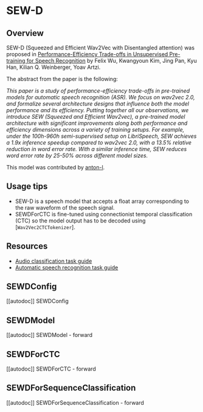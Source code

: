 <!--Copyright 2021 The HuggingFace Team. All rights reserved.

Licensed under the Apache License, Version 2.0 (the "License"); you may not use this file except in compliance with
the License. You may obtain a copy of the License at

http://www.apache.org/licenses/LICENSE-2.0

Unless required by applicable law or agreed to in writing, software distributed under the License is distributed on
an "AS IS" BASIS, WITHOUT WARRANTIES OR CONDITIONS OF ANY KIND, either express or implied. See the License for the
specific language governing permissions and limitations under the License.

⚠️ Note that this file is in Markdown but contain specific syntax for our doc-builder (similar to MDX) that may not be
rendered properly in your Markdown viewer.

-->

# SEW-D

## Overview

SEW-D (Squeezed and Efficient Wav2Vec with Disentangled attention) was proposed in [Performance-Efficiency Trade-offs
in Unsupervised Pre-training for Speech Recognition](https://arxiv.org/abs/2109.06870) by Felix Wu, Kwangyoun Kim,
Jing Pan, Kyu Han, Kilian Q. Weinberger, Yoav Artzi.

The abstract from the paper is the following:

*This paper is a study of performance-efficiency trade-offs in pre-trained models for automatic speech recognition
(ASR). We focus on wav2vec 2.0, and formalize several architecture designs that influence both the model performance
and its efficiency. Putting together all our observations, we introduce SEW (Squeezed and Efficient Wav2vec), a
pre-trained model architecture with significant improvements along both performance and efficiency dimensions across a
variety of training setups. For example, under the 100h-960h semi-supervised setup on LibriSpeech, SEW achieves a 1.9x
inference speedup compared to wav2vec 2.0, with a 13.5% relative reduction in word error rate. With a similar inference
time, SEW reduces word error rate by 25-50% across different model sizes.*

This model was contributed by [anton-l](https://hf-mirror.com/anton-l).

## Usage tips

- SEW-D is a speech model that accepts a float array corresponding to the raw waveform of the speech signal.
- SEWDForCTC is fine-tuned using connectionist temporal classification (CTC) so the model output has to be decoded
  using [`Wav2Vec2CTCTokenizer`].

## Resources

- [Audio classification task guide](../tasks/audio_classification)
- [Automatic speech recognition task guide](../tasks/asr)

## SEWDConfig

[[autodoc]] SEWDConfig

## SEWDModel

[[autodoc]] SEWDModel
    - forward

## SEWDForCTC

[[autodoc]] SEWDForCTC
    - forward

## SEWDForSequenceClassification

[[autodoc]] SEWDForSequenceClassification
    - forward
